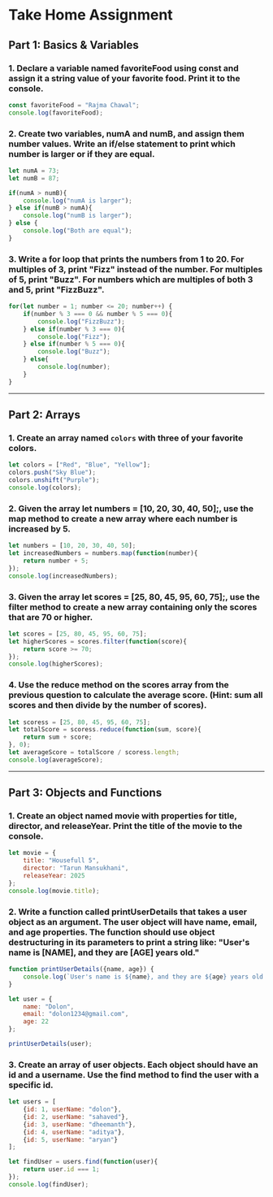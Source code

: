 # Take Home Assignment

## Part 1: Basics & Variables

### 1. Declare a variable named favoriteFood using const and assign it a string value of your favorite food. Print it to the console.
```js
const favoriteFood = "Rajma Chawal";
console.log(favoriteFood);
```

### 2. Create two variables, numA and numB, and assign them number values. Write an if/else statement to print which number is larger or if they are equal.
```js
let numA = 73;
let numB = 87;

if(numA > numB){
    console.log("numA is larger");
} else if(numB > numA){
    console.log("numB is larger");
} else {
    console.log("Both are equal");
}
```

### 3. Write a for loop that prints the numbers from 1 to 20. For multiples of 3, print "Fizz" instead of the number. For multiples of 5, print "Buzz". For numbers which are multiples of both 3 and 5, print "FizzBuzz".
```js
for(let number = 1; number <= 20; number++) {
    if(number % 3 === 0 && number % 5 === 0){
        console.log("FizzBuzz");
    } else if(number % 3 === 0){
        console.log("Fizz");
    } else if(number % 5 === 0){
        console.log("Buzz");
    } else{
        console.log(number);
    }
}
```

---

## Part 2: Arrays

### 1. Create an array named `colors` with three of your favorite colors.
```js
let colors = ["Red", "Blue", "Yellow"];
colors.push("Sky Blue");
colors.unshift("Purple");
console.log(colors);
```

### 2. Given the array let numbers = [10, 20, 30, 40, 50];, use the map method to create a new array where each number is increased by 5.
```js
let numbers = [10, 20, 30, 40, 50];
let increasedNumbers = numbers.map(function(number){
    return number + 5;
});
console.log(increasedNumbers);
```

### 3. Given the array let scores = [25, 80, 45, 95, 60, 75];, use the filter method to create a new array containing only the scores that are 70 or higher.
```js
let scores = [25, 80, 45, 95, 60, 75];
let higherScores = scores.filter(function(score){
    return score >= 70;
});
console.log(higherScores);
```

### 4. Use the reduce method on the scores array from the previous question to calculate the average score. (Hint: sum all scores and then divide by the number of scores).
```js
let scoress = [25, 80, 45, 95, 60, 75];
let totalScore = scoress.reduce(function(sum, score){
    return sum + score;
}, 0);
let averageScore = totalScore / scoress.length;
console.log(averageScore);
```

---

## Part 3: Objects and Functions

### 1. Create an object named movie with properties for title, director, and releaseYear. Print the title of the movie to the console.
```js
let movie = {
    title: "Housefull 5",
    director: "Tarun Mansukhani",
    releaseYear: 2025
};
console.log(movie.title);
```

### 2. Write a function called printUserDetails that takes a user object as an argument. The user object will have name, email, and age properties. The function should use object destructuring in its parameters to print a string like: "User's name is [NAME], and they are [AGE] years old."
```js
function printUserDetails({name, age}) {
    console.log(`User's name is ${name}, and they are ${age} years old.`);
}

let user = {
    name: "Dolon",
    email: "dolon1234@gmail.com",
    age: 22
};

printUserDetails(user);
```

### 3. Create an array of user objects. Each object should have an id and a username. Use the find method to find the user with a specific id.
```js
let users = [
    {id: 1, userName: "dolon"},
    {id: 2, userName: "sahaved"},
    {id: 3, userName: "dheemanth"},
    {id: 4, userName: "aditya"},
    {id: 5, userName: "aryan"}
];

let findUser = users.find(function(user){
    return user.id === 1;
});
console.log(findUser);
```